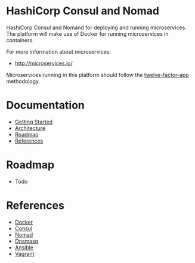 HashiCorp Consul and Nomad
==========================

HashiCorp Consul and Nomand for deploying and running microservices. The platform will make use of Docker for running microservices in containers.

For more information about microservices:

* http://microservices.io/

Microservices running in this platform should follow the [twelve-factor-app](http://12factor.net/) methodology.

# Documentation

- [Getting Started](docs/getting-started/README.md)
- [Architecture](docs/architecture/README.md)
- [Roadmap](#roadmap)
- [References](#references)

# Roadmap

- Todo

# References

* [Docker](https://www.docker.com/)
* [Consul](https://www.consul.io/)
* [Nomad](https://www.nomadproject.io)
* [Dnsmasq](http://www.thekelleys.org.uk/dnsmasq/doc.html)
* [Ansible](http://www.ansible.com/)
* [Vagrant](https://www.vagrantup.com/)